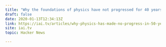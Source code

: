 ```yaml
---
title: "Why the foundations of physics have not progressed for 40 years"
draft: false
date: 2020-01-13T12:34:13Z
link: https://iai.tv/articles/why-physics-has-made-no-progress-in-50-years-auid-1292?utm_medium=RSS&utm_source=hune
site: iai.tv
topic: Hacker News  

---
```

